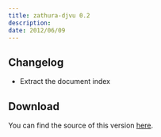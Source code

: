 ```yaml
---
title: zathura-djvu 0.2
description:  
date: 2012/06/09
---
```


## Changelog

* Extract the document index

## Download
You can find the source of this version
[here](/projects/zathura/plugins/zathura-djvu/).
